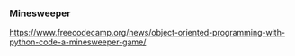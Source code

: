 ### Minesweeper
https://www.freecodecamp.org/news/object-oriented-programming-with-python-code-a-minesweeper-game/

